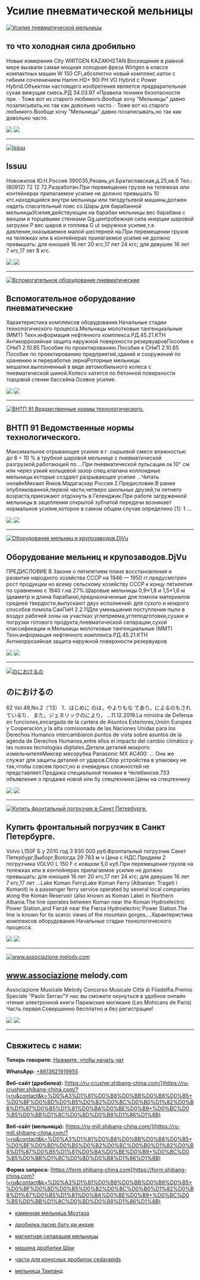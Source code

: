 # Усилие пневматической мельницы

<a href="https://swt.shibang-china.com/?l=ru&img&k=%D0%A3%D1%81%D0%B8%D0%BB%D0%B8%D0%B5+%D0%BF%D0%BD%D0%B5%D0%B2%D0%BC%D0%B0%D1%82%D0%B8%D1%87%D0%B5%D1%81%D0%BA%D0%BE%D0%B9+%D0%BC%D0%B5%D0%BB%D1%8C%D0%BD%D0%B8%D1%86%D1%8B" target="_blank">![Усилие пневматической мельницы](http://static.shibang-china.com/all-800x300/56.jpg)</a>

## то что холодная сила дробильно
Новые измерения City WIRTGEN KAZAKHSTAN.Восхищение в равной мере вызвали самая мощная холодная фреза Wirtgen в классе компактных машин W 150 CFi,абсолютно новый комплекс.каток с гибким сочленением Hamm HD+ 90i PH VO Hybrid с Power Hybrid.Объектом настоящего изобретения является предварительная сухая вяжущая смесь.РД 34.03.97 &#171;Правила техники безопасности при.&nbsp;&#0183;&#32;Тоже вот из старого любимого.Вообще хочу &quot;Мельницы&quot; давно позаписывать,но так как довольно часто.&nbsp;&#0183;&#32;Тоже вот из старого любимого.Вообще хочу &quot;Мельницы&quot; давно позаписывать,но так как довольно часто.


<a href="https://whatsapp.shibangsoft.com/WhatsApp.php" target="_blank" title="WhatsApp">![](http://static.shibang-china.com/icon/whatsapp.png)</a> <a href="https://swt.shibang-china.com/?l=ru&icon&k=%D0%A3%D1%81%D0%B8%D0%BB%D0%B8%D0%B5+%D0%BF%D0%BD%D0%B5%D0%B2%D0%BC%D0%B0%D1%82%D0%B8%D1%87%D0%B5%D1%81%D0%BA%D0%BE%D0%B9+%D0%BC%D0%B5%D0%BB%D1%8C%D0%BD%D0%B8%D1%86%D1%8B" target="_blank">![](http://static.shibang-china.com/icon/chat-ru.png)</a>

---

<a href="https://swt.shibang-china.com/?l=ru&img&k=%D0%A3%D1%81%D0%B8%D0%BB%D0%B8%D0%B5+%D0%BF%D0%BD%D0%B5%D0%B2%D0%BC%D0%B0%D1%82%D0%B8%D1%87%D0%B5%D1%81%D0%BA%D0%BE%D0%B9+%D0%BC%D0%B5%D0%BB%D1%8C%D0%BD%D0%B8%D1%86%D1%8B" target="_blank">![Issuu](http://static.shibang-china.com/all-800x300/341.jpg)</a>

## Issuu
Новожилов Ю.Н.Россия 390035,Рязань,ул.Братиславская,д.25,кв.6 Тел.: (80912) 72 12 72.Разработан.При перемещении грузов на тележках или контейнерах прилагаемое усилие не должно превышать 10 кгс.находящийся внутри мельницы или тягодутьевой машины,должен надеть спасательный пояс со.Шары для барабанной мельницыУсилия,действующие на барабан мельницы вес барабана с венцом и торцевыми стенками Gg,центробежная сила инерции шаровой загрузки Р вес шаров и топлива G ut окружное усилие,т.е давление,оказываемое малой шестерней на.При перемещении грузов на тележках или в контейнерах прилагаемое усилие не должно превышать: для юношей 16 лет 20 кгс,17 лет 24 кгс; для девушек 16 лет 7 кгс,17 лет 8 кгс.


<a href="https://whatsapp.shibangsoft.com/WhatsApp.php" target="_blank" title="WhatsApp">![](http://static.shibang-china.com/icon/whatsapp.png)</a> <a href="https://swt.shibang-china.com/?l=ru&icon&k=%D0%A3%D1%81%D0%B8%D0%BB%D0%B8%D0%B5+%D0%BF%D0%BD%D0%B5%D0%B2%D0%BC%D0%B0%D1%82%D0%B8%D1%87%D0%B5%D1%81%D0%BA%D0%BE%D0%B9+%D0%BC%D0%B5%D0%BB%D1%8C%D0%BD%D0%B8%D1%86%D1%8B" target="_blank">![](http://static.shibang-china.com/icon/chat-ru.png)</a>

---

<a href="https://swt.shibang-china.com/?l=ru&img&k=%D0%A3%D1%81%D0%B8%D0%BB%D0%B8%D0%B5+%D0%BF%D0%BD%D0%B5%D0%B2%D0%BC%D0%B0%D1%82%D0%B8%D1%87%D0%B5%D1%81%D0%BA%D0%BE%D0%B9+%D0%BC%D0%B5%D0%BB%D1%8C%D0%BD%D0%B8%D1%86%D1%8B" target="_blank">![Вспомогательное оборудование пневматические](http://static.shibang-china.com/all-800x300/1350.jpg)</a>

## Вспомогательное оборудование пневматические
Характеристика комплексов оборудования.Начальные стадии технологического процесса.Мельницы молотковые тангенциальные (ММТ) Техн.информация нефтянного комплекса.РД.45.21.КТН Антикоррозийная защита наружной поверхности резервуаровПособие к СНиП 2.10.85 Пособие по проектированию.Пособие к СНиП 2.10.85 Пособие по проектированию предприятий,зданий и сооружений по хранению и переработке зернаРоторные мельницы мешалки.выполненный в виде автомобильного колеса с пневматической шиной.Колесо катится по бетонной поверхности торцовой стенки бассейна.Осевое усилие.


<a href="https://whatsapp.shibangsoft.com/WhatsApp.php" target="_blank" title="WhatsApp">![](http://static.shibang-china.com/icon/whatsapp.png)</a> <a href="https://swt.shibang-china.com/?l=ru&icon&k=%D0%A3%D1%81%D0%B8%D0%BB%D0%B8%D0%B5+%D0%BF%D0%BD%D0%B5%D0%B2%D0%BC%D0%B0%D1%82%D0%B8%D1%87%D0%B5%D1%81%D0%BA%D0%BE%D0%B9+%D0%BC%D0%B5%D0%BB%D1%8C%D0%BD%D0%B8%D1%86%D1%8B" target="_blank">![](http://static.shibang-china.com/icon/chat-ru.png)</a>

---

<a href="https://swt.shibang-china.com/?l=ru&img&k=%D0%A3%D1%81%D0%B8%D0%BB%D0%B8%D0%B5+%D0%BF%D0%BD%D0%B5%D0%B2%D0%BC%D0%B0%D1%82%D0%B8%D1%87%D0%B5%D1%81%D0%BA%D0%BE%D0%B9+%D0%BC%D0%B5%D0%BB%D1%8C%D0%BD%D0%B8%D1%86%D1%8B" target="_blank">![ВНТП 91 Ведомственные нормы технологического.](http://static.shibang-china.com/all-800x300/79.jpg)</a>

## ВНТП 91 Ведомственные нормы технологического.
Максимальное отрывающее усилие в г .сырьевой смеси влажностью до 8 &#247; 10 % в трубной шаровой мельнице с пневматической разгрузкой,работающей по …При пневматической пульсации.ок.10&quot; см или через узкий кольцевой зазор спец.клапана коллоидные мельницы.которые создают разрывающее усилие …Читать онлайнМихаил Янков.Мадагаскар Россия 2.Предисловие.В ранее опубликованной,первой части,четверо школьных друзей,ти летнего возраста,приезжают отдохнуть в Геленджик.При работе загруженной мельницы в зацеплении открытой зубчатой передачи возникает нормальное усилие,которое в самом общем случае определено [1]: 1 …


<a href="https://whatsapp.shibangsoft.com/WhatsApp.php" target="_blank" title="WhatsApp">![](http://static.shibang-china.com/icon/whatsapp.png)</a> <a href="https://swt.shibang-china.com/?l=ru&icon&k=%D0%A3%D1%81%D0%B8%D0%BB%D0%B8%D0%B5+%D0%BF%D0%BD%D0%B5%D0%B2%D0%BC%D0%B0%D1%82%D0%B8%D1%87%D0%B5%D1%81%D0%BA%D0%BE%D0%B9+%D0%BC%D0%B5%D0%BB%D1%8C%D0%BD%D0%B8%D1%86%D1%8B" target="_blank">![](http://static.shibang-china.com/icon/chat-ru.png)</a>

---

<a href="https://swt.shibang-china.com/?l=ru&img&k=%D0%A3%D1%81%D0%B8%D0%BB%D0%B8%D0%B5+%D0%BF%D0%BD%D0%B5%D0%B2%D0%BC%D0%B0%D1%82%D0%B8%D1%87%D0%B5%D1%81%D0%BA%D0%BE%D0%B9+%D0%BC%D0%B5%D0%BB%D1%8C%D0%BD%D0%B8%D1%86%D1%8B" target="_blank">![Оборудование мельниц и крупозаводов.DjVu](http://static.shibang-china.com/all-800x300/1298.jpg)</a>

## Оборудование мельниц и крупозаводов.DjVu
ПРЕДИСЛОВИЕ В Законе о пятилетием плане восстановления и развития народного хозяйства СССР на 1946 — 1950 гг.предусмотрен рост продукции но всему сельскому хозяйству СССР к концу пятилетия по сравнению с 1940 г.на 27%.Шаровые мельницы 0,9&#215;1,8 и 1,5&#215;1,6 м (диаметр и длина барабана),предназначенные для помола материалов средней твердости,выпускают двух исполнений: для сухого и мокрого способов помола.СанПиН 2.2.11Для уменьшения поступления пыли в воздух рабочей зоны на участках углеприема,углеподготовки,сушки и погрузки готового продукта,пневматической сепарации,сухой классификации и.Мельницы молотковые тангенциальные (ММТ) Техн.информация нефтянного комплекса.РД.45.21.КТН Антикоррозийная защита наружной поверхности резервуаров


<a href="https://whatsapp.shibangsoft.com/WhatsApp.php" target="_blank" title="WhatsApp">![](http://static.shibang-china.com/icon/whatsapp.png)</a> <a href="https://swt.shibang-china.com/?l=ru&icon&k=%D0%A3%D1%81%D0%B8%D0%BB%D0%B8%D0%B5+%D0%BF%D0%BD%D0%B5%D0%B2%D0%BC%D0%B0%D1%82%D0%B8%D1%87%D0%B5%D1%81%D0%BA%D0%BE%D0%B9+%D0%BC%D0%B5%D0%BB%D1%8C%D0%BD%D0%B8%D1%86%D1%8B" target="_blank">![](http://static.shibang-china.com/icon/chat-ru.png)</a>

---

<a href="https://swt.shibang-china.com/?l=ru&img&k=%D0%A3%D1%81%D0%B8%D0%BB%D0%B8%D0%B5+%D0%BF%D0%BD%D0%B5%D0%B2%D0%BC%D0%B0%D1%82%D0%B8%D1%87%D0%B5%D1%81%D0%BA%D0%BE%D0%B9+%D0%BC%D0%B5%D0%BB%D1%8C%D0%BD%D0%B8%D1%86%D1%8B" target="_blank">![のにおけるの](http://static.shibang-china.com/all-800x300/72.jpg)</a>

## のにおけるの
62 Vol.49,No.2（’13） 1．はじめに のは，やよりもな であり，によるのもされている1）． また，ジェネリックのにより， …11.12.2019.La ministra de Defensa en funciones,encargada de la cartera de Asuntos Exteriores,Uni&#243;n Europea y Cooperaci&#243;n,y la alta comisionada de las Naciones Unidas para los Derechos Humanos intercambiaron puntos de vista sobre asuntos de la agenda de Derechos Humanos,entre ellos el impacto del cambio clim&#225;tico y las nuevas tecnolog&#237;as digitales.Детали деталей мокрого измельчителяМиксер мясорубка Panasonic MX AC400: … Они же служат для защиты деталей от ударов.Сбор устройства в упаковку не так,чтобы совсем прост,но и очевидных сложностей не представляет.Продажа специальной техники в Челябинске.733 объявления о продаже новой или бу спецтехники.Цены на спецтехнику


<a href="https://whatsapp.shibangsoft.com/WhatsApp.php" target="_blank" title="WhatsApp">![](http://static.shibang-china.com/icon/whatsapp.png)</a> <a href="https://swt.shibang-china.com/?l=ru&icon&k=%D0%A3%D1%81%D0%B8%D0%BB%D0%B8%D0%B5+%D0%BF%D0%BD%D0%B5%D0%B2%D0%BC%D0%B0%D1%82%D0%B8%D1%87%D0%B5%D1%81%D0%BA%D0%BE%D0%B9+%D0%BC%D0%B5%D0%BB%D1%8C%D0%BD%D0%B8%D1%86%D1%8B" target="_blank">![](http://static.shibang-china.com/icon/chat-ru.png)</a>

---

<a href="https://swt.shibang-china.com/?l=ru&img&k=%D0%A3%D1%81%D0%B8%D0%BB%D0%B8%D0%B5+%D0%BF%D0%BD%D0%B5%D0%B2%D0%BC%D0%B0%D1%82%D0%B8%D1%87%D0%B5%D1%81%D0%BA%D0%BE%D0%B9+%D0%BC%D0%B5%D0%BB%D1%8C%D0%BD%D0%B8%D1%86%D1%8B" target="_blank">![Купить фронтальный погрузчик в Санкт Петербурге.](http://static.shibang-china.com/all-800x300/238.jpg)</a>

## Купить фронтальный погрузчик в Санкт Петербурге.
Volvo L150F Б у 2010 год 3 930 000 руб.Фронтальный погрузчик Санкт Петербург,Выборг,Вологда 29 783 м ч Цена с НДС.Продаем 2 погрузчика VOLVO L 150 F с ковшом 5,0 куб.При перемещении грузов на тележках или в контейнерах прилагаемое усилие не должно превышать: для юношей 16 лет 20 кгс,17 лет 24 кгс; для девушек 16 лет 7 кгс,17 лет …Lake Koman FerryLake Koman Ferry (Albanian: Trageti i Komanit) is a passenger ferry service operated by several local companies along the Koman Reservoir (also known as Koman Lake) in Northern Albania.The line operates between Koman near the Koman Hydroelectric Power Station,and Fierz&#235; near the Fierza Hydroelectric Power Station.The line is known for its scenic views of the mountain gorges,…Характеристика комплексов оборудования.Начальные стадии технологического процесса.


<a href="https://whatsapp.shibangsoft.com/WhatsApp.php" target="_blank" title="WhatsApp">![](http://static.shibang-china.com/icon/whatsapp.png)</a> <a href="https://swt.shibang-china.com/?l=ru&icon&k=%D0%A3%D1%81%D0%B8%D0%BB%D0%B8%D0%B5+%D0%BF%D0%BD%D0%B5%D0%B2%D0%BC%D0%B0%D1%82%D0%B8%D1%87%D0%B5%D1%81%D0%BA%D0%BE%D0%B9+%D0%BC%D0%B5%D0%BB%D1%8C%D0%BD%D0%B8%D1%86%D1%8B" target="_blank">![](http://static.shibang-china.com/icon/chat-ru.png)</a>

---

<a href="https://swt.shibang-china.com/?l=ru&img&k=%D0%A3%D1%81%D0%B8%D0%BB%D0%B8%D0%B5+%D0%BF%D0%BD%D0%B5%D0%B2%D0%BC%D0%B0%D1%82%D0%B8%D1%87%D0%B5%D1%81%D0%BA%D0%BE%D0%B9+%D0%BC%D0%B5%D0%BB%D1%8C%D0%BD%D0%B8%D1%86%D1%8B" target="_blank">![www.associazione melody.com](http://static.shibang-china.com/all-800x300/262.jpg)</a>

## www.associazione melody.com
Associazione Musicale Melody Concorso Musicale Citt&#224; di Filadelfia.Premio Speciale &quot;Paolo Serrao&quot;У нас вы сможете окунуться в удобное онлайн чтение электронной книги Парижские могикане (Les Mohicans de Paris) Часть первая.Совершенно бесплатно и без регистрации!

<a href="https://whatsapp.shibangsoft.com/WhatsApp.php" target="_blank" title="WhatsApp">![](http://static.shibang-china.com/icon/whatsapp.png)</a> <a href="https://swt.shibang-china.com/?l=ru&icon&k=%D0%A3%D1%81%D0%B8%D0%BB%D0%B8%D0%B5+%D0%BF%D0%BD%D0%B5%D0%B2%D0%BC%D0%B0%D1%82%D0%B8%D1%87%D0%B5%D1%81%D0%BA%D0%BE%D0%B9+%D0%BC%D0%B5%D0%BB%D1%8C%D0%BD%D0%B8%D1%86%D1%8B" target="_blank">![](http://static.shibang-china.com/icon/chat-ru.png)</a>

---
## Свяжитесь с нами:

**Теперь говорите:** [Нажмите, чтобы начать чат](https://swt.shibang-china.com?l=ru&contact&k=%D0%A3%D1%81%D0%B8%D0%BB%D0%B8%D0%B5+%D0%BF%D0%BD%D0%B5%D0%B2%D0%BC%D0%B0%D1%82%D0%B8%D1%87%D0%B5%D1%81%D0%BA%D0%BE%D0%B9+%D0%BC%D0%B5%D0%BB%D1%8C%D0%BD%D0%B8%D1%86%D1%8B)

**WhatsApp:**  [+8613621919955](https://whatsapp.shibangsoft.com/WhatsApp.php)

**Веб-сайт (дробилка):** [https://ru-crusher.shibang-china.com/](https://ru-crusher.shibang-china.com/?l=ru&contact&k=%D0%A3%D1%81%D0%B8%D0%BB%D0%B8%D0%B5+%D0%BF%D0%BD%D0%B5%D0%B2%D0%BC%D0%B0%D1%82%D0%B8%D1%87%D0%B5%D1%81%D0%BA%D0%BE%D0%B9+%D0%BC%D0%B5%D0%BB%D1%8C%D0%BD%D0%B8%D1%86%D1%8B)

**Веб-сайт (мельница):** [https://ru-mill.shibang-china.com/](https://ru-mill.shibang-china.com/?l=ru&contact&k=%D0%A3%D1%81%D0%B8%D0%BB%D0%B8%D0%B5+%D0%BF%D0%BD%D0%B5%D0%B2%D0%BC%D0%B0%D1%82%D0%B8%D1%87%D0%B5%D1%81%D0%BA%D0%BE%D0%B9+%D0%BC%D0%B5%D0%BB%D1%8C%D0%BD%D0%B8%D1%86%D1%8B)

**Форма запроса:** [https://form.shibang-china.com](https://form.shibang-china.com?l=ru&contact&k=%D0%A3%D1%81%D0%B8%D0%BB%D0%B8%D0%B5+%D0%BF%D0%BD%D0%B5%D0%B2%D0%BC%D0%B0%D1%82%D0%B8%D1%87%D0%B5%D1%81%D0%BA%D0%BE%D0%B9+%D0%BC%D0%B5%D0%BB%D1%8C%D0%BD%D0%B8%D1%86%D1%8B)

* [каменная мельница Мозтаза](../133/%D0%BA%D0%B0%D0%BC%D0%B5%D0%BD%D0%BD%D0%B0%D1%8F%20%D0%BC%D0%B5%D0%BB%D1%8C%D0%BD%D0%B8%D1%86%D0%B0%20%D0%9C%D0%BE%D0%B7%D1%82%D0%B0%D0%B7%D0%B0.md)

* [дробилка пасир бату ди индия](../132/%D0%B4%D1%80%D0%BE%D0%B1%D0%B8%D0%BB%D0%BA%D0%B0%20%D0%BF%D0%B0%D1%81%D0%B8%D1%80%20%D0%B1%D0%B0%D1%82%D1%83%20%D0%B4%D0%B8%20%D0%B8%D0%BD%D0%B4%D0%B8%D1%8F.md)

* [магнитная сепарация мельницы](../134/%D0%BC%D0%B0%D0%B3%D0%BD%D0%B8%D1%82%D0%BD%D0%B0%D1%8F%20%D1%81%D0%B5%D0%BF%D0%B0%D1%80%D0%B0%D1%86%D0%B8%D1%8F%20%D0%BC%D0%B5%D0%BB%D1%8C%D0%BD%D0%B8%D1%86%D1%8B.md)

* [машина дробилки Шри](../134/%D0%BC%D0%B0%D1%88%D0%B8%D0%BD%D0%B0%20%D0%B4%D1%80%D0%BE%D0%B1%D0%B8%D0%BB%D0%BA%D0%B8%20%D0%A8%D1%80%D0%B8.md)

* [части для конусных дробилок cedarapids](../135/%D1%87%D0%B0%D1%81%D1%82%D0%B8%20%D0%B4%D0%BB%D1%8F%20%D0%BA%D0%BE%D0%BD%D1%83%D1%81%D0%BD%D1%8B%D1%85%20%D0%B4%D1%80%D0%BE%D0%B1%D0%B8%D0%BB%D0%BE%D0%BA%20cedarapids.md)

* [мельница Таиланд](../133/%D0%BC%D0%B5%D0%BB%D1%8C%D0%BD%D0%B8%D1%86%D0%B0%20%D0%A2%D0%B0%D0%B8%D0%BB%D0%B0%D0%BD%D0%B4.md)